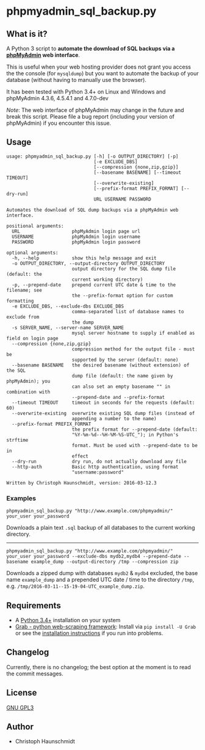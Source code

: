 # phpmyadmin_sql_backup.py


## What is it?

A Python 3 script to __automate the download of SQL backups via a [phpMyAdmin](https://www.phpmyadmin.net/) web interface__.

This is useful when your web hosting provider does not grant you access the the console (for `mysqldump`) but you want to automate the backup of your database (without having to manually use the browser).

It has been tested with Python 3.4+ on Linux and Windows and phpMyAdmin 4.3.6, 4.5.4.1 and 4.7.0-dev

_Note_: The web interface of phpMyAdmin may change in the future and break this script. Please file a bug report (including your version of phpMyAdmin) if you encounter this issue.

## Usage

    usage: phpmyadmin_sql_backup.py [-h] [-o OUTPUT_DIRECTORY] [-p]
                                    [-e EXCLUDE_DBS]
                                    [--compression {none,zip,gzip}]
                                    [--basename BASENAME] [--timeout TIMEOUT]
                                    [--overwrite-existing]
                                    [--prefix-format PREFIX_FORMAT] [--dry-run]
                                    URL USERNAME PASSWORD

    Automates the download of SQL dump backups via a phpMyAdmin web interface.

    positional arguments:
      URL                   phpMyAdmin login page url
      USERNAME              phpMyAdmin login username
      PASSWORD              phpMyAdmin login password

    optional arguments:
      -h, --help            show this help message and exit
      -o OUTPUT_DIRECTORY, --output-directory OUTPUT_DIRECTORY
                            output directory for the SQL dump file (default: the
                            current working directory)
      -p, --prepend-date    prepend current UTC date & time to the filename; see
                            the --prefix-format option for custom formatting
      -e EXCLUDE_DBS, --exclude-dbs EXCLUDE_DBS
                            comma-separated list of database names to exclude from
                            the dump
      -s SERVER_NAME, --server-name SERVER_NAME
                            mysql server hostname to supply if enabled as field on login page
      --compression {none,zip,gzip}
                            compression method for the output file - must be
                            supported by the server (default: none)
      --basename BASENAME   the desired basename (without extension) of the SQL
                            dump file (default: the name given by phpMyAdmin); you
                            can also set an empty basename "" in combination with
                            --prepend-date and --prefix-format
      --timeout TIMEOUT     timeout in seconds for the requests (default: 60)
      --overwrite-existing  overwrite existing SQL dump files (instead of
                            appending a number to the name)
      --prefix-format PREFIX_FORMAT
                            the prefix format for --prepend-date (default:
                            "%Y-%m-%d--%H-%M-%S-UTC_"); in Python's strftime
                            format. Must be used with --prepend-date to be in
                            effect
      --dry-run             dry run, do not actually download any file
      --http-auth           Basic http authentication, using format
                            "username:password"

    Written by Christoph Haunschmidt, version: 2016-03-12.3

### Examples

    phpmyadmin_sql_backup.py "http://www.example.com/phpmyadmin/" your_user your_password

Downloads a plain text `.sql` backup of all databases to the current working directory.

---

    phpmyadmin_sql_backup.py "http://www.example.com/phpmyadmin/" your_user your_password --exclude-dbs mydb2,mydb4 --prepend-date --basename example_dump --output-directory /tmp --compression zip

Downloads a zipped dump with databases `mydb2` & `mydb4` excluded, the base name `example_dump` and a prepended UTC date / time to the directory `/tmp`, e.g. `/tmp/2016-03-11--15-19-04-UTC_example_dump.zip`.

## Requirements

 - A [Python 3.4+](https://www.python.org/) installation on your system
 - [Grab - python web-scraping framework](http://grablib.org/): Install via `pip install -U Grab` or see the [installation instructions](http://docs.grablib.org/en/latest/usage/installation.html) if you run into problems.

## Changelog

Currently, there is no changelog; the best option at the moment is to read the commit messages.

## License

[GNU GPL3](https://www.gnu.org/licenses/gpl-3.0.html)

## Author

- Christoph Haunschmidt
